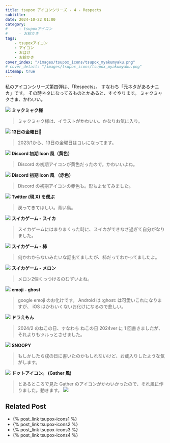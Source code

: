 ```yaml
---
title: tsupox アイコンシリーズ - 4 - Respects
subtitle:
date: 2024-10-22 01:00
category:
#     - tsupoxアイコン
#     - お絵かき
tags:
    - tsupoxアイコン
    - アイコン
    - おばけ
    - お絵かき
cover_index: "/images/tsupox_icons/tsupox_myakumyaku.png"
# cover_detail: "/images/tsupox_icons/tsupox_myakumyaku.png"
sitemap: true
---
```


私のアイコンシリーズ第四弾は、「Respects」。
すなわち「元ネタがあるナニカ」です。
その時ネタになってるものとかあると、すぐやります。
ミャクミャクさま、かわいい。

<div class="tiles">
    <article><span class="post-image"><img src="/images/tsupox_icons/tsupox_myakumyaku.png"></span>
    <strong>ミャクミャク様</strong>
    <blockquote>
    ミャクミャク様は、イラストがかわいい。かなりお気に入り。
    </blockquote></article>
    <article><span class="post-image"><img src="/images/tsupox_icons/tsupox_202301_2.png"></span>
    <strong>13日の金曜日🔪</strong>
    <blockquote>
    2023/1から、13日の金曜日はコレになってます。
    </blockquote></article>
</div>

<div class="tiles">
    <article><span class="post-image"><img src="/images/tsupox_icons/tsupox_discord.png"></span>
    <strong>Discord 初期 Icon 風（黄色）</strong>
    <blockquote>
    Discord の初期アイコンが黄色だったので。かわいいよね。
    </blockquote></article>
    <article><span class="post-image"><img src="/images/tsupox_icons/tsupox_discord2.png"></span>
    <strong>Discord 初期 Icon 風 （赤色）</strong>
    <blockquote>
    Discord の初期アイコンの赤色も。形もよせてみました。
    </blockquote></article>
    <article><span class="post-image"><img src="/images/tsupox_icons/tsupox_remember_twitter.png"></span>
    <strong>Twitter (現 X) を偲ぶ</strong>
    <blockquote>
    戻ってきてほしい。青い鳥。
    </blockquote></article>
</div>

<div class="tiles">
    <article><span class="post-image"><img src="/images/tsupox_icons/tsupox_suika.png"></span>
    <strong>スイカゲーム - スイカ</strong>
    <blockquote>
    スイカゲームにはまりまくった時に、スイカができなさ過ぎて自分がなりました。
    </blockquote></article>
    <article><span class="post-image"><img src="/images/tsupox_icons/tsupox_suika_kaki.png"></span>
    <strong>スイカゲーム - 柿</strong>
    <blockquote>
    何かわからないみたいな話出てましたが、柿だってわかってましたよ。
    </blockquote></article>
    <article><span class="post-image"><img src="/images/tsupox_icons/tsupox_suika_melon.png"></span>
    <strong>スイカゲーム - メロン</strong>
    <blockquote>
    メロン2個くっつけるのむずいよね。
    </blockquote></article>
</div>


<div class="tiles">
    <article><span class="post-image"><img src="/images/tsupox_icons/tsupox_google_ghost.png"></span>
    <strong>emoji - ghost</strong>
    <blockquote>
    google emoji のお化けです。 Android は :ghost: は可愛いこれになりますが、 iOS はかわいくないお化けになるので悲しい。
    </blockquote></article>
    <article><span class="post-image"><img src="/images/tsupox_icons/tsupox_202402_2_2.png"></span>
    <strong>ドラえもん</strong>
    <blockquote>
    2024/2 のねこの日、すなわち ねこの日 2024ver に 1 回書きましたが、それよりもツルっとさせました。
    </blockquote></article>
    <article><span class="post-image"><img src="/images/tsupox_icons/tsupox_snoopy.png"></span>
    <strong>SNOOPY</strong>
    <blockquote>
    もしかしたら戌の日に書いたのかもしれないけど、お蔵入りしたような気がします。
    </blockquote></article>
</div>

<div class="tiles">
    <article><span class="post-image"><img src="/images/tsupox_icons/tsupox_dot_icon.png"></span>
    <strong>ドットアイコン。 (Gather 風) </strong>
    <blockquote>
    とあるところで見た Gather のアイコンがかわいかったので、それ風に作りました。動きます。 <img src="/images/tsupox_icons/tsupox_dot_icon_anime.gif">
    </blockquote></article>
</div>

## Related Post
- {% post_link tsupox-icons1 %}
- {% post_link tsupox-icons2 %}
- {% post_link tsupox-icons3 %}
- {% post_link tsupox-icons4 %}


